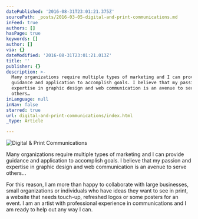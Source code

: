 ```yaml
---
datePublished: '2016-08-31T23:01:21.375Z'
sourcePath: _posts/2016-03-05-digital-and-print-communications.md
inFeed: true
authors: []
hasPage: true
keywords: []
author: []
via: {}
dateModified: '2016-08-31T23:01:21.013Z'
title: ''
publisher: {}
description: >-
  Many organizations require multiple types of marketing and I can provide
  guidance and application to accomplish goals. I believe that my passion and
  expertise in graphic design and web communication is an avenue to serve
  others…
inLanguage: null
inNav: false
starred: true
url: digital-and-print-communications/index.html
_type: Article

---
```

![Digital & Print Communications](https://the-grid-user-content.s3-us-west-2.amazonaws.com/be969b54-721e-427b-9520-08feb7de2332.jpg)

Many organizations require multiple types of marketing and I can provide guidance and application to accomplish goals. I believe that my passion and expertise in graphic design and web communication is an avenue to serve others...

For this reason, I am more than happy to collaborate with large businesses, small organizations or individuals who have ideas they want to see in print, a website that needs touch-up, refreshed logos or some posters for an event. I am an artist with professional experience in communications and I am ready to help out any way I can.
